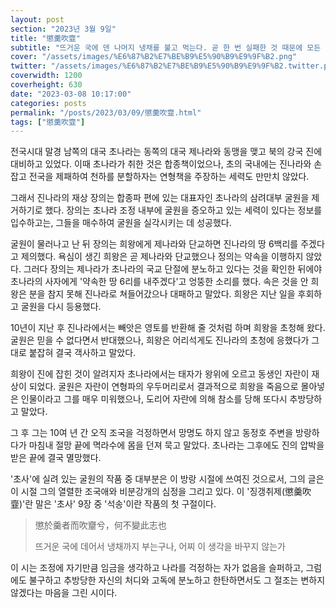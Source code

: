 ```yaml
---
layout: post
section: "2023년 3월 9일"
title: "懲羹吹韲"
subtitle: "뜨거운 국에 덴 나머지 냉채를 불고 먹는다. 곧 한 번 실패한 것 때문에 모든 일에 지나치게 조심하는 것을 비유하는 말이다."
cover: "/assets/images/%E6%87%B2%E7%BE%B9%E5%90%B9%E9%9F%B2.png"
twitter: "/assets/images/%E6%87%B2%E7%BE%B9%E5%90%B9%E9%9F%B2.twitter.png"
coverwidth: 1200
coverheight: 630
date: "2023-03-08 10:17:00"
categories: posts
permalink: "/posts/2023/03/09/懲羹吹韲.html"
tags: ["懲羹吹韲"]
---
```


전국시대 말경 남쪽의 대국 초나라는 동쪽의 대국 제나라와 동맹을 맺고 북의 강국 진에 대비하고 있었다. 이때 초나라가 취한 것은 합종책이었으나, 초의 국내에는 진나라와 손잡고 전국을 제패하여 천하를 분할하자는 연형책을 주장하는 세력도 만만치 않았다.

그래서 진나라의 재상 장의는 합종파 편에 있는 대표자인 초나라의 삼려대부 굴원을 제거하기로 했다. 장의는 초나라 조정 내부에 굴원을 증오하고 있는 세력이 있다는 정보를 입수하고는, 그들을 매수하여 굴원을 실각시키는 데 성공했다.

굴원이 물러나고 난 뒤 장의는 희왕에게 제나라와 단교하면 진나라의 땅 6백리를 주겠다고 제의했다. 욕심이 생긴 희왕은 곧 제나라와 단교했으나 정의는 약속을 이행하지 않았다. 그러다 장의는 제나라가 초나라의 국교 단절에 분노하고 있다는 것을 확인한 뒤에야 초나라의 사자에게 '약속한 땅 6리를 내주겠다'고 엉뚱한 소리를 했다. 속은 것을 안 희왕은 분을 참지 못해 진나라로 쳐들어갔으나 대패하고 말았다. 희왕은 지난 일을 후회하고 굴원을 다시 등용했다.

10년이 지난 후 진나라에서는 빼앗은 영토를 반환해 줄 것처럼 하며 희왕을 초청해 왔다. 굴원은 믿을 수 없다면서 반대했으나, 희왕은 어리석게도 진나라의 초청에 응했다가 그대로 붙잡혀 결국 객사하고 말았다.

희왕이 진에 잡힌 것이 알려지자 초나라에서는 태자가 왕위에 오르고 동생인 자란이 재상이 되었다. 굴원은 자란이 연형파의 우두머리로서 결과적으로 희왕을 죽음으로 몰아넣은 인물이라고 그를 매우 미워했으나, 도리어 자란에 의해 참소를 당해 또다시 추방당하고 말았다.

그 후 그는 10여 년 간 오직 조국을 걱정하면서 망명도 하지 않고 동정호 주변을 방랑하다가 마침내 절망 끝에 멱라수에 몸을 던져 묵고 말았다. 초나라는 그후에도 진의 압박을 받은 끝에 결국 멸망했다.

'초사'에 실려 있는 굴원의 작품 중 대부분은 이 방랑 시절에 쓰여진 것으로서, 그의 글은 이 시절 그의 열렬한 조국애와 비분강개의 심정을 그리고 있다. 이 '징갱취제(懲羹吹韲)'란 말은 '초사' 9장 중 '석송'이란 작품의 첫 구절이다.

<blockquote>
    <p>懲於羹者而吹齏兮，何不變此志也</p>
    <p>뜨거운 국에 데어서 냉채까지 부는구나, 어찌 이 생각을 바꾸지 않는가</p>
</blockquote>

이 시는 조정에 자기만큼 임금을 생각하고 나라를 걱정하는 자가 없음을 슬퍼하고, 그럼에도 불구하고 추방당한 자신의 처디와 고독에 분노하고 한탄하면서도 그 절조는 변하지 않겠다는 마음을 그린 시이다.

